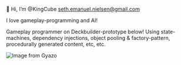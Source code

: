 👋 Hi, I’m @KingCube
seth.emanuel.nielsen@gmail.com

I love gameplay-programming and AI!

Gameplay programmer on Deckbuilder-prototype below! Using state-machines, dependency injections, object pooling & factory-pattern, procedurally generated content, etc, etc.

![Image from Gyazo](https://github.com/KingCube/KingCube/blob/main/Deckbuilder.gif)

<!---
KingCube/KingCube is a ✨ special ✨ repository because its `README.md` (this file) appears on your GitHub profile.
You can click the Preview link to take a look at your changes.
--->
